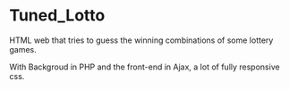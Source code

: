 # Tuned_Lotto

HTML web that tries to guess the winning combinations of some lottery games.

With Backgroud in PHP and the front-end in Ajax, a lot of fully responsive css.

